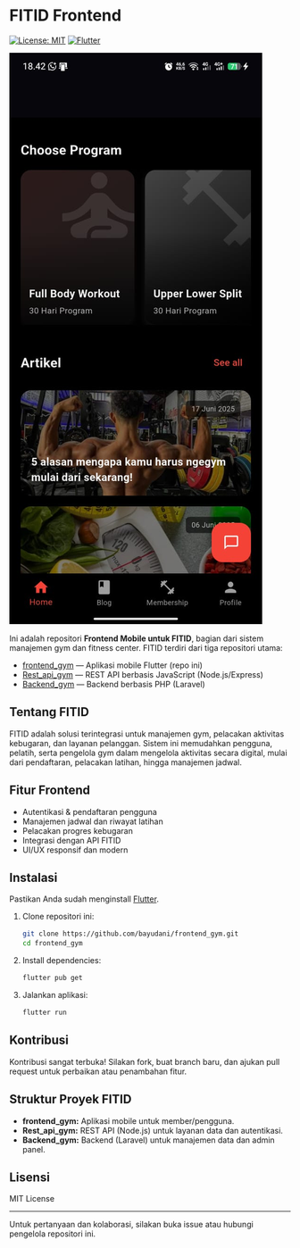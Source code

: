 # FITID Frontend

[![License: MIT](https://img.shields.io/badge/License-MIT-blue.svg)](LICENSE)
[![Flutter](https://img.shields.io/badge/Flutter-%E2%9D%A4-blue)](https://flutter.dev/)


![1752488677976](image/README/1752488677976.jpg)


Ini adalah repositori **Frontend Mobile untuk FITID**, bagian dari sistem manajemen gym dan fitness center. FITID terdiri dari tiga repositori utama:

- [frontend_gym](https://github.com/bayudani/frontend_gym) — Aplikasi mobile Flutter (repo ini)
- [Rest_api_gym](https://github.com/bayudani/Rest_api_gym) — REST API berbasis JavaScript (Node.js/Express)
- [Backend_gym](https://github.com/bayudani/Backend_gym) — Backend berbasis PHP (Laravel)

## Tentang FITID

FITID adalah solusi terintegrasi untuk manajemen gym, pelacakan aktivitas kebugaran, dan layanan pelanggan. Sistem ini memudahkan pengguna, pelatih, serta pengelola gym dalam mengelola aktivitas secara digital, mulai dari pendaftaran, pelacakan latihan, hingga manajemen jadwal.

## Fitur Frontend

- Autentikasi & pendaftaran pengguna
- Manajemen jadwal dan riwayat latihan
- Pelacakan progres kebugaran
- Integrasi dengan API FITID
- UI/UX responsif dan modern

## Instalasi

Pastikan Anda sudah menginstall [Flutter](https://docs.flutter.dev/get-started/install).

1. Clone repositori ini:

   ```bash
   git clone https://github.com/bayudani/frontend_gym.git
   cd frontend_gym
   ```
2. Install dependencies:

   ```bash
   flutter pub get
   ```
3. Jalankan aplikasi:

   ```bash
   flutter run
   ```

## Kontribusi

Kontribusi sangat terbuka! Silakan fork, buat branch baru, dan ajukan pull request untuk perbaikan atau penambahan fitur.

## Struktur Proyek FITID

- **frontend_gym:** Aplikasi mobile untuk member/pengguna.
- **Rest_api_gym:** REST API (Node.js) untuk layanan data dan autentikasi.
- **Backend_gym:** Backend (Laravel) untuk manajemen data dan admin panel.

## Lisensi

MIT License

---

Untuk pertanyaan dan kolaborasi, silakan buka issue atau hubungi pengelola repositori ini.
